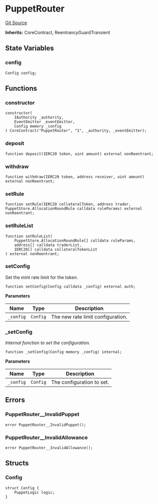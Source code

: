 # PuppetRouter
[Git Source](https://github.com/GMX-Blueberry-Club/puppet-contracts/blob/474b8277cbb576730f09bb3ba6a3b6396a451789/src/PuppetRouter.sol)

**Inherits:**
CoreContract, ReentrancyGuardTransient


## State Variables
### config

```solidity
Config config;
```


## Functions
### constructor


```solidity
constructor(
    IAuthority _authority,
    EventEmitter _eventEmitter,
    Config memory _config
) CoreContract("PuppetRouter", "1", _authority, _eventEmitter);
```

### deposit


```solidity
function deposit(IERC20 token, uint amount) external nonReentrant;
```

### withdraw


```solidity
function withdraw(IERC20 token, address receiver, uint amount) external nonReentrant;
```

### setRule


```solidity
function setRule(IERC20 collateralToken, address trader, PuppetStore.AllocationRoundRule calldata ruleParams) external nonReentrant;
```

### setRuleList


```solidity
function setRuleList(
    PuppetStore.AllocationRoundRule[] calldata ruleParams,
    address[] calldata traderList,
    IERC20[] calldata collateralTokenList
) external nonReentrant;
```

### setConfig

Set the mint rate limit for the token.


```solidity
function setConfig(Config calldata _config) external auth;
```
**Parameters**

|Name|Type|Description|
|----|----|-----------|
|`_config`|`Config`|The new rate limit configuration.|


### _setConfig

*Internal function to set the configuration.*


```solidity
function _setConfig(Config memory _config) internal;
```
**Parameters**

|Name|Type|Description|
|----|----|-----------|
|`_config`|`Config`|The configuration to set.|


## Errors
### PuppetRouter__InvalidPuppet

```solidity
error PuppetRouter__InvalidPuppet();
```

### PuppetRouter__InvalidAllowance

```solidity
error PuppetRouter__InvalidAllowance();
```

## Structs
### Config

```solidity
struct Config {
    PuppetLogic logic;
}
```

